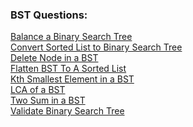 ### BST Questions:

[Balance a Binary Search Tree](https://leetcode.com/problems/balance-a-binary-search-tree/description/)<br>
[Convert Sorted List to Binary Search Tree](https://leetcode.com/problems/convert-sorted-list-to-binary-search-tree/)<br>
[Delete Node in a BST](https://leetcode.com/problems/delete-node-in-a-bst/description/)<br>
[Flatten BST To A Sorted List](https://www.naukri.com/code360/problems/flatten-bst-to-a-sorted-list_1169459)<br>
[Kth Smallest Element in a BST](https://leetcode.com/problems/kth-smallest-element-in-a-bst/description/)<br>
[LCA of a BST](https://leetcode.com/problems/lowest-common-ancestor-of-a-binary-search-tree/description/)<br>
[Two Sum in a BST](https://leetcode.com/problems/two-sum-iv-input-is-a-bst/description/)<br>
[Validate Binary Search Tree](https://leetcode.com/problems/validate-binary-search-tree/description/)<br>
